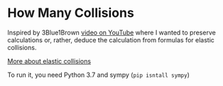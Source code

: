# How Many Collisions
Inspired by 3Blue1Brown [video on YouTube](https://www.youtube.com/watch?v=HEfHFsfGXjs) 
where I wanted to preserve calculations or, rather, deduce the calculation from formulas for elastic collisions.

[More about elastic collisions](https://www.khanacademy.org/science/physics/linear-momentum/elastic-and-inelastic-collisions/v/deriving-the-shortcut-to-solve-elastic-collision-problems)

To run it, you need Python 3.7 and sympy (`pip isntall sympy`)
